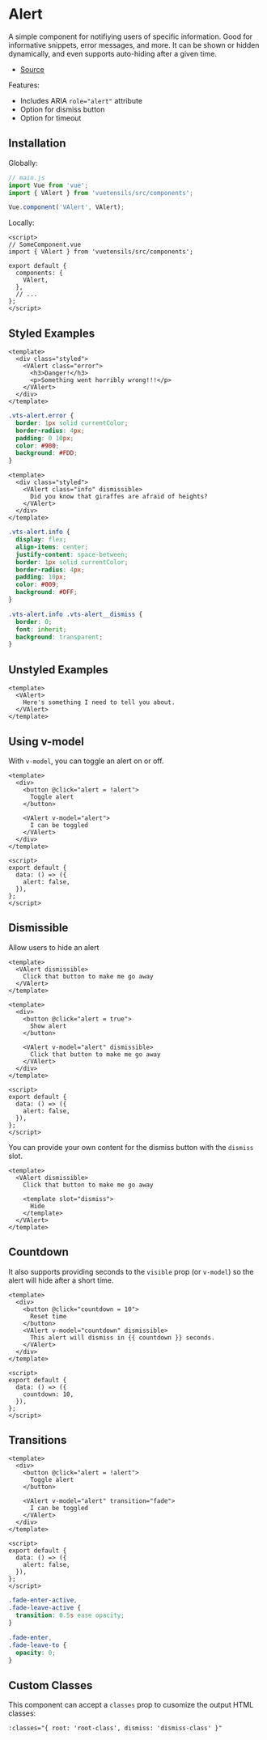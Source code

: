 # Alert

A simple component for notifiying users of specific information. Good for informative snippets, error messages, and more. It can be shown or hidden dynamically, and even supports auto-hiding after a given time.

- [Source](https://github.com/AustinGil/vuetensils/blob/master/src/components/VAlert/VAlert.vue)

Features:

- Includes ARIA `role="alert"` attribute
- Option for dismiss button
- Option for timeout

## Installation

Globally:

```js
// main.js
import Vue from 'vue';
import { VAlert } from 'vuetensils/src/components';

Vue.component('VAlert', VAlert);
```

Locally:

```vue
<script>
// SomeComponent.vue
import { VAlert } from 'vuetensils/src/components';

export default {
  components: {
    VAlert,
  },
  // ...
};
</script>
```

## Styled Examples

```vue live
<template>
  <div class="styled">
    <VAlert class="error">
      <h3>Danger!</h3>
      <p>Something went horribly wrong!!!</p>
    </VAlert>
  </div>
</template>
```

```css
.vts-alert.error {
  border: 1px solid currentColor;
  border-radius: 4px;
  padding: 0 10px;
  color: #900;
  background: #FDD;
}
```

```vue live
<template>
  <div class="styled">
    <VAlert class="info" dismissible>
      Did you know that giraffes are afraid of heights?
    </VAlert>
  </div>
</template>
```

```css
.vts-alert.info {
  display: flex;
  align-items: center;
  justify-content: space-between;
  border: 1px solid currentColor;
  border-radius: 4px;
  padding: 10px;
  color: #009;
  background: #DFF;
}

.vts-alert.info .vts-alert__dismiss {
  border: 0;
  font: inherit;
  background: transparent;
}
```

## Unstyled Examples

```vue live
<template>
  <VAlert>
    Here's something I need to tell you about.
  </VAlert>
</template>
```

## Using v-model

With `v-model`, you can toggle an alert on or off.

```vue live
<template>
  <div>
    <button @click="alert = !alert">
      Toggle alert
    </button>

    <VAlert v-model="alert">
      I can be toggled
    </VAlert>
  </div>
</template>

<script>
export default {
  data: () => ({
    alert: false,
  }),
};
</script>
```

## Dismissible

Allow users to hide an alert

```vue live
<template>
  <VAlert dismissible>
    Click that button to make me go away
  </VAlert>
</template>
```

```vue live
<template>
  <div>
    <button @click="alert = true">
      Show alert
    </button>

    <VAlert v-model="alert" dismissible>
      Click that button to make me go away
    </VAlert>
  </div>
</template>

<script>
export default {
  data: () => ({
    alert: false,
  }),
};
</script>
```

You can provide your own content for the dismiss button with the `dismiss` slot.

```vue live
<template>
  <VAlert dismissible>
    Click that button to make me go away

    <template slot="dismiss">
      Hide
    </template>
  </VAlert>
</template>
```

## Countdown

It also supports providing seconds to the `visible` prop (or `v-model`) so the alert will hide after a short time.

```vue live
<template>
  <div>
    <button @click="countdown = 10">
      Reset time
    </button>
    <VAlert v-model="countdown" dismissible>
      This alert will dismiss in {{ countdown }} seconds.
    </VAlert>
  </div>
</template>

<script>
export default {
  data: () => ({
    countdown: 10,
  }),
};
</script>
```

## Transitions

```vue live
<template>
  <div>
    <button @click="alert = !alert">
      Toggle alert
    </button>

    <VAlert v-model="alert" transition="fade">
      I can be toggled
    </VAlert>
  </div>
</template>

<script>
export default {
  data: () => ({
    alert: false,
  }),
};
</script>
```

```css
.fade-enter-active,
.fade-leave-active {
  transition: 0.5s ease opacity;
}

.fade-enter,
.fade-leave-to {
  opacity: 0;
}
```

## Custom Classes

This component can accept a `classes` prop to cusomize the output HTML classes:

```
:classes="{ root: 'root-class', dismiss: 'dismiss-class' }"
```

